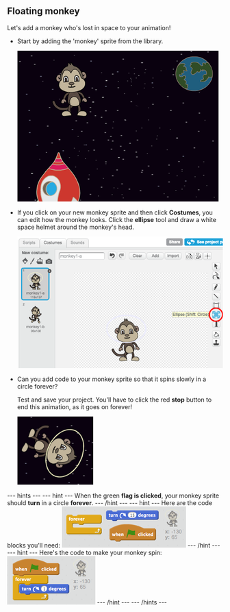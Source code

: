 ## Floating monkey

Let's add a monkey who's lost in space to your animation!

+ Start by adding the 'monkey' sprite from the library.
    
    ![Adding a monkey sprite](images/space-monkey-sprite.png)

+ If you click on your new monkey sprite and then click **Costumes**, you can edit how the monkey looks. Click the **ellipse** tool and draw a white space helmet around the monkey's head.
    
    ![Monkey space helmet](images/space-monkey-edit.png)

+ Can you add code to your monkey sprite so that it spins slowly in a circle forever?
    
    Test and save your project. You'll have to click the red **stop** button to end this animation, as it goes on forever!
    
    ![Blocks for a spinning monkey](images/space-spin-test.png)

\--- hints \--- \--- hint \--- When the green **flag is clicked**, your monkey sprite should **turn** in a circle **forever**. \--- /hint \--- \--- hint \--- Here are the code blocks you'll need: ![Blocks for a spinning monkey](images/space-spin-blocks.png) \--- /hint \--- \--- hint \--- Here's the code to make your monkey spin: ![Code for a spinning monkey](images/space-spin-code.png) \--- /hint \--- \--- /hints \---